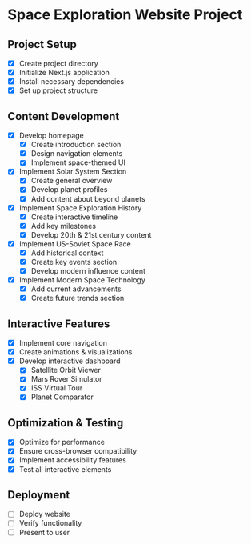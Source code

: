 # Space Exploration Website Project

## Project Setup
- [x] Create project directory
- [x] Initialize Next.js application
- [x] Install necessary dependencies
- [x] Set up project structure

## Content Development
- [x] Develop homepage
  - [x] Create introduction section
  - [x] Design navigation elements
  - [x] Implement space-themed UI
  
- [x] Implement Solar System Section
  - [x] Create general overview
  - [x] Develop planet profiles
  - [x] Add content about beyond planets
  
- [x] Implement Space Exploration History
  - [x] Create interactive timeline
  - [x] Add key milestones
  - [x] Develop 20th & 21st century content
  
- [x] Implement US-Soviet Space Race
  - [x] Add historical context
  - [x] Create key events section
  - [x] Develop modern influence content
  
- [x] Implement Modern Space Technology
  - [x] Add current advancements
  - [x] Create future trends section

## Interactive Features
- [x] Implement core navigation
- [x] Create animations & visualizations
- [x] Develop interactive dashboard
  - [x] Satellite Orbit Viewer
  - [x] Mars Rover Simulator
  - [x] ISS Virtual Tour
  - [x] Planet Comparator

## Optimization & Testing
- [x] Optimize for performance
- [x] Ensure cross-browser compatibility
- [x] Implement accessibility features
- [x] Test all interactive elements

## Deployment
- [ ] Deploy website
- [ ] Verify functionality
- [ ] Present to user
